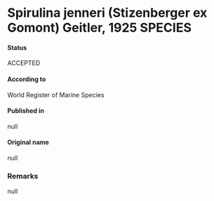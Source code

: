 Spirulina jenneri (Stizenberger ex Gomont) Geitler, 1925 SPECIES
=======

#### Status
ACCEPTED

#### According to
World Register of Marine Species

#### Published in
null

#### Original name
null

### Remarks
null